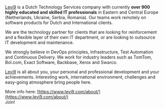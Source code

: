 [Levi9](https://www.levi9.com) is a Dutch Technology Services company with currently **over 900 highly educated and skilled IT professionals** in Eastern and Central Europe (Netherlands, Ukraine, Serbia, Romania). Our teams work remotely on software products for Dutch and International clients.

We are the technology partner for clients that are looking for reinforcement and a flexible layer of their own IT department, or are looking to outsource IT development and maintenance.

We strongly believe in DevOps principles, Infrastructure, Test Automation and Continuous Delivery. We work for industry leaders such as TomTom, Bol.com, Exact Software, Backbase, Xerox and Swarco.

[Levi9](https://www.levi9.com) is all about you, your personal and professional development and your achievements. Interesting work, international environment, challenges and easy-going atmosphere bring people here.


More info here: [https://www.levi9.com/about/](https://www.levi9.com/about/)  
Join!
